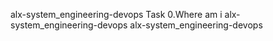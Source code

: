  alx-system_engineering-devops
Task 0.Where am i
alx-system_engineering-devops
alx-system_engineering-devops
